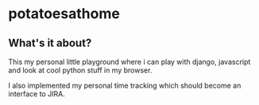 # potatoesathome

## What's it about?
This my personal little playground where i can play with django, javascript and look at cool python stuff in my browser.

I also implemented my personal time tracking which should become an interface to JIRA. 